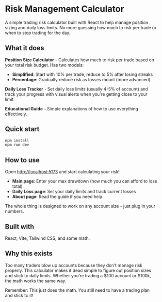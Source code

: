 # Risk Management Calculator

A simple trading risk calculator built with React to help manage position sizing and daily loss limits. No more guessing how much to risk per trade or when to stop trading for the day.

## What it does

**Position Size Calculator** - Calculates how much to risk per trade based on your total risk budget. Has two models:

- **Simplified**: Start with 10% per trade, reduce to 5% after losing streaks
- **Percentage**: Gradually reduce risk as losses mount (more advanced)

**Daily Loss Tracker** - Set daily loss limits (usually 4-5% of account) and track your progress with visual alerts when you're getting close to your limit.

**Educational Guide** - Simple explanations of how to use everything effectively.

## Quick start

```bash
npm install
npm run dev
```

## How to use

Open [http://localhost:5173](http://localhost:5173) and start calculating your risk!

- **Main page**: Enter your max drawdown (how much you can afford to lose total)
- **Daily Loss page**: Set your daily limits and track current losses
- **About page**: Read the guide if you need help

The whole thing is designed to work on any account size - just plug in your numbers.

## Built with

React, Vite, Tailwind CSS, and some math.

## Why this exists

Too many traders blow up accounts because they don't manage risk properly. This calculator makes it dead simple to figure out position sizes and stick to daily limits. Whether you're trading a $100 account or $100k, the math works the same way.

Remember: This just does the math. You still need to have a trading plan and stick to it!
